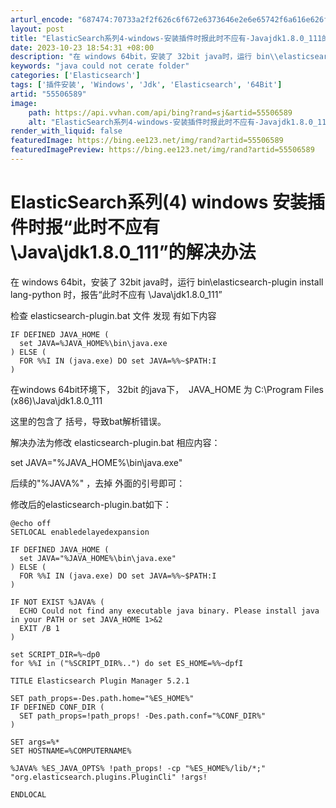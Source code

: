 ```yaml
---
arturl_encode: "687474:70733a2f2f626c6f672e6373646e2e6e65742f6a616e626f78:2f61727469636c652f64657461696c732f3535353036353839"
layout: post
title: "ElasticSearch系列4-windows-安装插件时报此时不应有-Javajdk1.8.0_111的解决办法"
date: 2023-10-23 18:54:31 +08:00
description: "在 windows 64bit，安装了 32bit java时，运行 bin\\elasticsear"
keywords: "java could not cerate folder"
categories: ['Elasticsearch']
tags: ['插件安装', 'Windows', 'Jdk', 'Elasticsearch', '64Bit']
artid: "55506589"
image:
    path: https://api.vvhan.com/api/bing?rand=sj&artid=55506589
    alt: "ElasticSearch系列4-windows-安装插件时报此时不应有-Javajdk1.8.0_111的解决办法"
render_with_liquid: false
featuredImage: https://bing.ee123.net/img/rand?artid=55506589
featuredImagePreview: https://bing.ee123.net/img/rand?artid=55506589
---
```


# ElasticSearch系列(4) windows 安装插件时报“此时不应有 \Java\jdk1.8.0\_111”的解决办法

在 windows 64bit，安装了 32bit java时，运行 bin\elasticsearch-plugin install lang-python 时，报告“此时不应有 \Java\jdk1.8.0\_111”

检查 elasticsearch-plugin.bat 文件 发现 有如下内容

```plain
IF DEFINED JAVA_HOME (
  set JAVA=%JAVA_HOME%\bin\java.exe
) ELSE (
  FOR %%I IN (java.exe) DO set JAVA=%%~$PATH:I
)

```

  
在windows 64bit环境下， 32bit 的java下，  JAVA\_HOME 为 C:\Program Files (x86)\Java\jdk1.8.0\_111

这里的包含了 括号，导致bat解析错误。

解决办法为修改 elasticsearch-plugin.bat 相应内容：

set JAVA="%JAVA\_HOME%\bin\java.exe"

后续的"%JAVA%" ，去掉 外面的引号即可：

修改后的elasticsearch-plugin.bat如下：

```plain
@echo off
SETLOCAL enabledelayedexpansion

IF DEFINED JAVA_HOME (
  set JAVA="%JAVA_HOME%\bin\java.exe"
) ELSE (
  FOR %%I IN (java.exe) DO set JAVA=%%~$PATH:I
)

IF NOT EXIST %JAVA% (
  ECHO Could not find any executable java binary. Please install java in your PATH or set JAVA_HOME 1>&2
  EXIT /B 1
)

set SCRIPT_DIR=%~dp0
for %%I in ("%SCRIPT_DIR%..") do set ES_HOME=%%~dpfI

TITLE Elasticsearch Plugin Manager 5.2.1

SET path_props=-Des.path.home="%ES_HOME%"
IF DEFINED CONF_DIR (
  SET path_props=!path_props! -Des.path.conf="%CONF_DIR%"
)

SET args=%*
SET HOSTNAME=%COMPUTERNAME%

%JAVA% %ES_JAVA_OPTS% !path_props! -cp "%ES_HOME%/lib/*;" "org.elasticsearch.plugins.PluginCli" !args!

ENDLOCAL
```